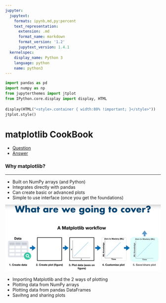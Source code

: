 ```yaml
---
jupyter:
  jupytext:
    formats: ipynb,md,py:percent
    text_representation:
      extension: .md
      format_name: markdown
      format_version: '1.2'
      jupytext_version: 1.4.1
  kernelspec:
    display_name: Python 3
    language: python
    name: python3
---
```


```python
import pandas as pd
import numpy as np
from jupyterthemes import jtplot
from IPython.core.display import display, HTML

display(HTML("<style>.container { width:80% !important; }</style>"))
jtplot.style()
```

# matplotlib CookBook


* [Question](https://github.com/mrdbourke/zero-to-mastery-ml/blob/master/section-2-data-science-and-ml-tools/matplotlib-exercises.ipynb)  
* [Answer](https://github.com/mrdbourke/zero-to-mastery-ml/blob/master/section-2-data-science-and-ml-tools/matplotlib-exercises-solutions.ipynb)


### Why matplotlib?
---
* Built on NumPy arrays (and Python)
* Integrates directly with pandas
* Can create basic or advanced plots
* Simple to use interface (once you get the foundations)


![](../source/matplotlib_01.png)
* Importing Matplotlib and the 2 ways of plotting
* Plotting data from NumPy arrays
* Plotting data from pandas DataFrames
* Savihng and sharing plots
